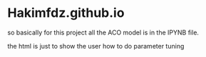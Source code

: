 # Hakimfdz.github.io


so basically for this project all the ACO model is in the IPYNB file.


the html is just to show the user how to do parameter tuning

